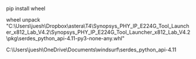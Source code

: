 pip install wheel

wheel unpack "C:\Users\juesh\Dropbox\astera\T4\Synopsys_PHY_IP_E224G_Tool_Launcher_x812_Lab_V4.2\Synopsys_PHY_IP_E224G_Tool_Launcher_x812_Lab_V4.2\pkg\serdes_python_api-4.11-py3-none-any.whl"
 
C:\Users\juesh\OneDrive\Documents\windsurf\serdes_python_api-4.11 